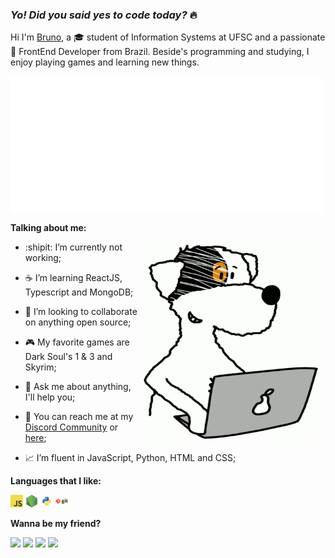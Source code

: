 ### *Yo! Did you said yes to code today?* :fire:

Hi I'm [Bruno](https://www.linkedin.com/in/brunodelias/), a 🎓 student of Information Systems at UFSC and a passionate :notebook: FrontEnd Developer from Brazil. Beside's programming and studying, I enjoy playing games and learning new things.

<img align="center" alt="GIF" src="sayyes.gif" width="500" height="220" />

**Talking about me:**

<img align="right" alt="GIF" src="doglike.gif" width="300" height="320" />

- :shipit: I’m currently not working;

- :coffee: I’m learning ReactJS,
  Typescript and MongoDB;

- :open_file_folder: I’m looking to collaborate on anything open source;

- :video_game: My favorite games are Dark Soul's 1 & 3 and Skyrim;  
  
- 💬 Ask me about anything, I'll help you;

- :e-mail: You can reach me at my [Discord Community](https://discord.gg/jctq9Rt) 
  or [here](https://www.linkedin.com/in/brunodelias/);
  
- 📈 I’m fluent in JavaScript, Python, HTML and CSS;
  
<!-- - 📝 [My Resume](); -->

**Languages that I like:**

<code><img height="20" src="https://raw.githubusercontent.com/github/explore/80688e429a7d4ef2fca1e82350fe8e3517d3494d/topics/javascript/javascript.png"></code>
<code><img height="20" src="https://raw.githubusercontent.com/github/explore/80688e429a7d4ef2fca1e82350fe8e3517d3494d/topics/nodejs/nodejs.png"></code>
<code><img height="20" src="https://raw.githubusercontent.com/github/explore/80688e429a7d4ef2fca1e82350fe8e3517d3494d/topics/python/python.png"></code>
<code><img height="20" src="https://raw.githubusercontent.com/github/explore/80688e429a7d4ef2fca1e82350fe8e3517d3494d/topics/git/git.png"></code>

**Wanna be my friend?**

[<img src="https://github.com/sciencepal/sciencepal/blob/master/assets/discord-round.svg" width="3.5%"/>](https://discord.gg/jctq9Rt)
[<img src="https://img.icons8.com/color/48/000000/linkedin.png" width="3.5%"/>](https://www.linkedin.com/in/brunodelias/)
[<img src="https://img.icons8.com/fluent/48/000000/instagram-new.png" width="3.5%"/>](https://www.instagram.com/brunod.e/)
<a href="brunodaniel.elias@gmail.com"> <img src="https://img.icons8.com/fluent/48/000000/gmail.png" width="3.5%"/> </a>

